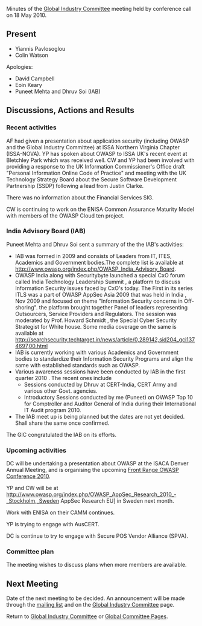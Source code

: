Minutes of the [Global Industry
Committee](Global_Industry_Committee "wikilink") meeting held by
conference call on 18 May 2010.

## Present

  - Yiannis Pavlosoglou
  - Colin Watson

Apologies:

  - David Campbell
  - Eoin Keary
  - Puneet Mehta and Dhruv Soi (IAB)

## Discussions, Actions and Results

### Recent activities

AF had given a presentation about application security (including OWASP
and the Global Industry Committee) at ISSA Northern Virginia Chapter
(ISSA-NOVA). YP has spoken about OWASP to ISSA UK's recent event at
Bletchley Park which was received well. CW and YP had been involved with
providing a response to the UK Information Commissioner's Office draft
"Personal Information Online Code of Practice" and meeting with the UK
Technology Strategy Board about the Secure Software Development
Partnership (SSDP) following a lead from Justin Clarke.

There was no information about the Financial Services SIG.

CW is continuing to work on the ENISA Common Assurance Maturity Model
with members of the OWASP Cloud ten project.

### India Advisory Board (IAB)

Puneet Mehta and Dhruv Soi sent a summary of the the IAB's activities:

  - IAB was formed in 2009 and consists of Leaders from IT, ITES,
    Academics and Government bodies.The complete list is available at
    <http://www.owasp.org/index.php/OWASP_India_Advisory_Board>.
  - OWASP India along with Securitybyte launched a special CxO forum
    called India Technology Leadership Summit , a platform to discuss
    Information Security issues faced by CxO's today. The First in its
    series ITLS was a part of OWASP AppSec Asia 2009 that was held in
    India , Nov 2009 and focused on theme "Information Security concerns
    in Off-shoring". the platform brought together Panel of leaders
    representing Outsourcers, Service Providers and Regulators. The
    session was moderated by Prof. Howard Schmidt , the Special Cyber
    Security Strategist for White house. Some media coverage on the same
    is available at
    <http://searchsecurity.techtarget.in/news/article/0,289142,sid204_gci1374697,00.html>
  - IAB is currently working with various Academics and Government
    bodies to standardize their Information Security Programs and align
    the same with established standards such as OWASP.
  - Various awareness sessions have been conducted by IAB in the first
    quarter 2010 . The recent ones include
      - Sessions conducted by Dhruv at CERT-India, CERT Army and various
        other Govt. agencies.
      - Introductory Sessions conducted by me (Puneet) on OWASP Top 10
        for Comptroller and Auditor General of India during their
        International IT Audit program 2010.
  - The IAB meet up is being planned but the dates are not yet decided.
    Shall share the same once confirmed.

The GIC congratulated the IAB on its efforts.

### Upcoming activities

DC will be undertaking a presentation about OWASP at the ISACA Denver
Annual Meeting, and is organising the upcoming [Front Range OWASP
Conference 2010](http://www.owasp.org/index.php/Front_Range_OWASP_Conference_2010).

YP and CW will be at
<http://www.owasp.org/index.php/OWASP_AppSec_Research_2010_-_Stockholm,_Sweden>
AppSec Research EU\] in Sweden next month.

Work with ENISA on their CAMM continues.

YP is trying to engage with AusCERT.

DC is continue to try to engage with Secure POS Vendor Alliance (SPVA).

### Committee plan

The meeting wishes to discuss plans when more members are available.

## Next Meeting

Date of the next meeting to be decided. An announcement will be made
through the [mailing
list](http://lists.owasp.org/mailman/listinfo/global_industry_committee)
and on the [Global Industry
Committee](Global_Industry_Committee "wikilink") page.

Return to [Global Industry
Committee](Global_Industry_Committee "wikilink") or [Global Committee
Pages](Global_Committee_Pages "wikilink").